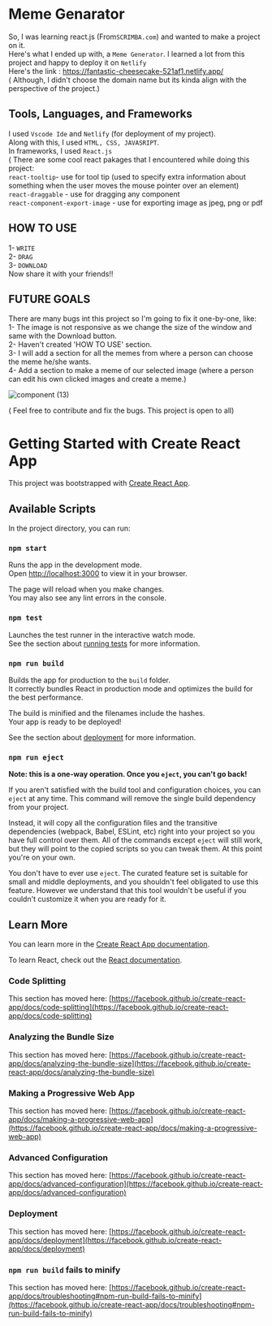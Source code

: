 # Meme Genarator
So, I was learning react.js (From`SCRIMBA.com`) and wanted to make a project on it.\
Here's what I ended up with, a `Meme Generator`. I learned a lot from this project and happy to deploy it on `Netlify`\
Here's the link : https://fantastic-cheesecake-521af1.netlify.app/ \
( Although, I didn't choose the domain name but its kinda align with the perspective of the project.)

## Tools, Languages, and Frameworks
I used `Vscode Ide` and `Netlify` (for deployment of my project).\
Along with this, I used `HTML, CSS, JAVASRIPT`.\
In frameworks, I used `React.js`\
( There are some cool react pakages that I encountered while doing this project:\
`react-tooltip`- use for tool tip (used to specify extra information about something when the user moves the mouse pointer over an element)\
`react-draggable` - use for dragging any component\
`react-component-export-image` - use for exporting image as jpeg, png or pdf

## HOW TO USE
1- `WRITE`\
2- `DRAG`\
3- `DOWNLOAD`\
Now share it with your friends!!


## FUTURE GOALS
There are many bugs int this project so I'm going to fix it one-by-one, like:\
1- The image is not responsive as we change the size of the window and same with the Download button.\
2- Haven't created 'HOW TO USE' section.\
3- I will add a section for all the memes from where a person can choose the meme he/she wants.\
4- Add a section to make a meme of our selected image (where a person can edit his own clicked images and create a meme.)

![component (13)](https://user-images.githubusercontent.com/95532791/236629498-6cb8ba8b-999e-4d6c-a7f5-7f7648007687.png)

( Feel free to contribute and fix the bugs. This project is open to all)




# Getting Started with Create React App

This project was bootstrapped with [Create React App](https://github.com/facebook/create-react-app).

## Available Scripts

In the project directory, you can run:

### `npm start`

Runs the app in the development mode.\
Open [http://localhost:3000](http://localhost:3000) to view it in your browser.

The page will reload when you make changes.\
You may also see any lint errors in the console.

### `npm test`

Launches the test runner in the interactive watch mode.\
See the section about [running tests](https://facebook.github.io/create-react-app/docs/running-tests) for more information.

### `npm run build`

Builds the app for production to the `build` folder.\
It correctly bundles React in production mode and optimizes the build for the best performance.

The build is minified and the filenames include the hashes.\
Your app is ready to be deployed!

See the section about [deployment](https://facebook.github.io/create-react-app/docs/deployment) for more information.

### `npm run eject`

**Note: this is a one-way operation. Once you `eject`, you can't go back!**

If you aren't satisfied with the build tool and configuration choices, you can `eject` at any time. This command will remove the single build dependency from your project.

Instead, it will copy all the configuration files and the transitive dependencies (webpack, Babel, ESLint, etc) right into your project so you have full control over them. All of the commands except `eject` will still work, but they will point to the copied scripts so you can tweak them. At this point you're on your own.

You don't have to ever use `eject`. The curated feature set is suitable for small and middle deployments, and you shouldn't feel obligated to use this feature. However we understand that this tool wouldn't be useful if you couldn't customize it when you are ready for it.

## Learn More

You can learn more in the [Create React App documentation](https://facebook.github.io/create-react-app/docs/getting-started).

To learn React, check out the [React documentation](https://reactjs.org/).

### Code Splitting

This section has moved here: [https://facebook.github.io/create-react-app/docs/code-splitting](https://facebook.github.io/create-react-app/docs/code-splitting)

### Analyzing the Bundle Size

This section has moved here: [https://facebook.github.io/create-react-app/docs/analyzing-the-bundle-size](https://facebook.github.io/create-react-app/docs/analyzing-the-bundle-size)

### Making a Progressive Web App

This section has moved here: [https://facebook.github.io/create-react-app/docs/making-a-progressive-web-app](https://facebook.github.io/create-react-app/docs/making-a-progressive-web-app)

### Advanced Configuration

This section has moved here: [https://facebook.github.io/create-react-app/docs/advanced-configuration](https://facebook.github.io/create-react-app/docs/advanced-configuration)

### Deployment

This section has moved here: [https://facebook.github.io/create-react-app/docs/deployment](https://facebook.github.io/create-react-app/docs/deployment)

### `npm run build` fails to minify

This section has moved here: [https://facebook.github.io/create-react-app/docs/troubleshooting#npm-run-build-fails-to-minify](https://facebook.github.io/create-react-app/docs/troubleshooting#npm-run-build-fails-to-minify)
